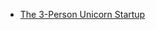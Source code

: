 
- [The 3-Person Unicorn Startup](https://www.nfx.com/post/3-person-unicorn-startup?utm_source=tldrfounders)

